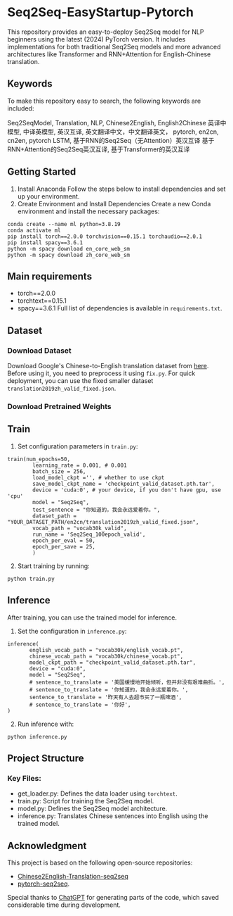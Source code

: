 # Seq2Seq-EasyStartup-Pytorch
This repository provides an easy-to-deploy Seq2Seq model for NLP beginners using the latest (2024) PyTorch version. It includes implementations for both traditional Seq2Seq models and more advanced architectures like Transformer and RNN+Attention for English-Chinese translation.

## Keywords
To make this repository easy to search, the following keywords are included:

Seq2SeqModel, Translation, NLP, Chinese2English, English2Chinese
英译中模型, 中译英模型, 英汉互译, 英文翻译中文，中文翻译英文，
pytorch, en2cn, cn2en, pytorch
LSTM, 基于RNN的Seq2Seq（无Attention）英汉互译
基于RNN+Attention的Seq2Seq英汉互译, 基于Transformer的英汉互译
## Getting Started
1. Install Anaconda
Follow the steps below to install dependencies and set up your environment.
2. Create Environment and Install Dependencies 
Create a new Conda environment and install the necessary packages:
```
conda create --name ml python=3.8.19
conda activate ml
pip install torch==2.0.0 torchvision==0.15.1 torchaudio==2.0.1
pip install spacy==3.6.1
python -m spacy download en_core_web_sm
python -m spacy download zh_core_web_sm
```

## Main requirements
- torch==2.0.0
- torchtext==0.15.1
- spacy==3.6.1
Full list of dependencies is available in `requirements.txt`.

## Dataset
### Download Dataset
Download Google's Chinese-to-English translation dataset from [here](https://www.kaggle.com/datasets/qianhuan/translation/data). Before using it, you need to preprocess it using `fix.py`.
For quick deployment, you can use the fixed smaller dataset `translation2019zh_valid_fixed.json`.

### Download Pretrained Weights


## Train
1. Set configuration parameters in `train.py`:
```
train(num_epochs=50,
        learning_rate = 0.001, # 0.001
        batch_size = 256,
        load_model_ckpt ='', # whether to use ckpt
        save_model_ckpt_name = 'checkpoint_valid_dataset.pth.tar',
        device = 'cuda:0', # your device, if you don't have gpu, use 'cpu'
        model = "Seq2Seq",
        test_sentence = "你知道的，我会永远爱着你。",
        dataset_path = "YOUR_DATASET_PATH/en2cn/translation2019zh_valid_fixed.json",
        vocab_path = "vocab30k_valid",
        run_name = 'Seq2Seq_100epoch_valid',
        epoch_per_eval = 50,
        epoch_per_save = 25,
        )
```
2. Start training by running:
```
python train.py
```

## Inference
After training, you can use the trained model for inference.
1. Set the configuration in `inference.py`:
```
inference(
       english_vocab_path = "vocab30k/english_vocab.pt",
       chinese_vocab_path = "vocab30k/chinese_vocab.pt",
       model_ckpt_path = "checkpoint_valid_dataset.pth.tar",
       device = "cuda:0",
       model = "Seq2Seq",
       # sentence_to_translate = '美国缓慢地开始倾听，但并非没有艰难曲折。',
       # sentence_to_translate = '你知道的，我会永远爱着你。',
       sentence_to_translate = '昨天有人去超市买了一瓶啤酒',
       # sentence_to_translate = '你好',
)
```
2. Run inference with:
```
python inference.py
```

## Project Structure
### Key Files:
- get_loader.py: Defines the data loader using `torchtext`.
- train.py: Script for training the Seq2Seq model.
- model.py: Defines the Seq2Seq model architecture.
- inference.py: Translates Chinese sentences into English using the trained model.


## Acknowledgment
This project is based on the following open-source repositories:

- [Chinese2English-Translation-seq2seq](https://github.com/Mountchicken/Chinese2English-Translation-seq2seq) 
- [pytorch-seq2seq](https://github.com/bentrevett/pytorch-seq2seq/tree/main). 

Special thanks to [ChatGPT](https://chatgpt.com/) for generating parts of the code, which saved considerable time during development.

